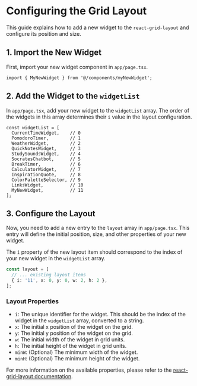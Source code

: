 # Configuring the Grid Layout

This guide explains how to add a new widget to the `react-grid-layout` and configure its position and size.

## 1. Import the New Widget

First, import your new widget component in `app/page.tsx`.

```tsx
import { MyNewWidget } from '@/components/myNewWidget';
```

## 2. Add the Widget to the `widgetList`

In `app/page.tsx`, add your new widget to the `widgetList` array. The order of the widgets in this array determines their `i` value in the layout configuration.

```tsx
const widgetList = [
  CurrentTimeWidget,    // 0
  PomodoroTimer,        // 1
  WeatherWidget,        // 2
  QuickNotesWidget,     // 3
  StudySoundsWidget,    // 4
  SocratesChatbot,      // 5
  BreakTimer,           // 6
  CalculatorWidget,     // 7
  InspirationQuote,     // 8
  ColorPaletteSelector, // 9
  LinksWidget,          // 10
  MyNewWidget,          // 11
];
```

## 3. Configure the Layout

Now, you need to add a new entry to the `layout` array in `app/page.tsx`. This entry will define the initial position, size, and other properties of your new widget.

The `i` property of the new layout item should correspond to the index of your new widget in the `widgetList` array.

```ts
const layout = [
  // ... existing layout items
  { i: '11', x: 0, y: 0, w: 2, h: 2 },
];
```

### Layout Properties

*   `i`: The unique identifier for the widget. This should be the index of the widget in the `widgetList` array, converted to a string.
*   `x`: The initial x position of the widget on the grid.
*   `y`: The initial y position of the widget on the grid.
*   `w`: The initial width of the widget in grid units.
*   `h`: The initial height of the widget in grid units.
*   `minW`: (Optional) The minimum width of the widget.
*   `minH`: (Optional) The minimum height of the widget.

For more information on the available properties, please refer to the [react-grid-layout documentation](https://github.com/react-grid-layout/react-grid-layout).
